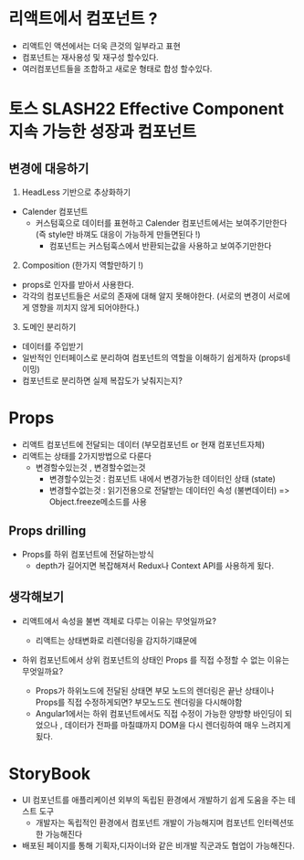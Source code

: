 # 리액트에서 컴포넌트 ?

- 리액트인 액션에서는 더욱 큰것의 일부라고 표현
- 컴포넌트는 재사용성 및 재구성 할수있다.
- 여러컴포넌트들을 조합하고 새로운 형태로 합성 할수있다.

# 토스 SLASH22 Effective Component 지속 가능한 성장과 컴포넌트

## 변경에 대응하기

1. HeadLess 기반으로 추상화하기

- Calender 컴포넌트
  - 커스텀훅으로 데이터를 표현하고 Calender 컴포넌트에서는 보여주기만한다 (즉 style만 바껴도 대응이 가능하게 만들면된다 !)
    - 컴포넌트는 커스텀훅스에서 반환되는값을 사용하고 보여주기만한다

2. Composition (한가지 역할만하기 !)

- props로 인자를 받아서 사용한다.
- 각각의 컴포넌트들은 서로의 존재에 대해 알지 못해야한다. (서로의 변경이 서로에게 영향을 끼치지 않게 되어야한다.)

3. 도메인 분리하기

- 데이터를 주입받기
- 일반적인 인터페이스로 분리하여 컴포넌트의 역할을 이해하기 쉽게하자 (props네이밍)
- 컴포넌트로 분리하면 실제 복잡도가 낮춰지는지?

# Props

- 리액트 컴포넌트에 전달되는 데이터 (부모컴포넌트 or 현재 컴포넌트자체)
- 리액트는 상태를 2가지방법으로 다룬다
  - 변경할수있는것 , 변경할수없는것
    - 변경할수있는것 : 컴포넌트 내에서 변경가능한 데이터인 상태 (state)
    - 변경할수없는것 : 읽기전용으로 전달받는 데이터인 속성 (불변데이터) => Object.freeze메소드를 사용

## Props drilling

- Props를 하위 컴포넌트에 전달하는방식
  - depth가 길어지면 복잡해져서 Redux나 Context API를 사용하게 됬다.

## 생각해보기

- 리액트에서 속성을 불변 객체로 다루는 이유는 무엇일까요?

  - 리액트는 상태변화로 리렌더링을 감지하기떄문에

- 하위 컴포넌트에서 상위 컴포넌트의 상태인 Props 를 직접 수정할 수 없는 이유는 무엇일까요?
  - Props가 하위노드에 전달된 상태면 부모 노드의 렌더링은 끝난 상태이나 Props를 직접 수정하게되면? 부모노드도 렌더링을 다시해야함
  - Angular1에서는 하위 컴포넌트에서도 직접 수정이 가능한 양방향 바인딩이 되었으나 , 데이터가 전파를 마칠떄까지 DOM을 다시 렌더링하여 매우 느려지게됬다.

# StoryBook

- UI 컴포넌트를 애플리케이션 외부의 독립된 환경에서 개발하기 쉽게 도움을 주는 테스트 도구
  - 개발자는 독립적인 환경에서 컴포넌트 개발이 가능해지며 컴포넌트 인터렉션또한 가능해진다
- 배포된 페이지를 통해 기획자,디자이너와 같은 비개발 직군과도 협업이 가능해진다.
